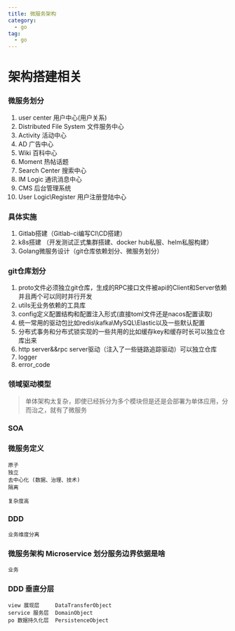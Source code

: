 ```yaml
---
title: 微服务架构
category:
  - go
tag:
  - go
---
```



# 架构搭建相关

### 微服务划分

1. user center 用户中心(用户关系)
2. Distributed File System 文件服务中心
3. Activity 活动中心
4. AD 广告中心
5. Wiki 百科中心
6. Moment 热帖话题
7. Search Center 搜索中心
8. IM Logic 通讯消息中心
9. CMS 后台管理系统
10. User Logic\Register 用户注册登陆中心

### 具体实施

1. Gitlab搭建（Gitlab-ci编写CI\CD搭建）
2. k8s搭建 （开发测试正式集群搭建、docker hub私服、helm私服构建）
3. Golang微服务设计（git仓库依赖划分、微服务划分）


### git仓库划分

1. proto文件必须独立git仓库，生成的RPC接口文件被api的Client和Server依赖并且两个可以同时并行开发
2. utils无业务依赖的工具库
3. config定义配置结构和配置注入形式(直接toml文件还是nacos配置读取)
4. 统一常用的驱动包比如redis\kafka\MySQL\Elastic以及一些默认配置
5. 分布式事务和分布式锁实现的一些共用的比如缓存key和缓存时长可以独立仓库出来
6. http server&&rpc server驱动（注入了一些链路追踪驱动）可以独立仓库
7. logger
8. error_code


### 领域驱动模型

> 单体架构太复杂，即使已经拆分为多个模块但是还是会部署为单体应用，分而治之，就有了微服务


### SOA

### 微服务定义

```
原子
独立
去中心化 (数据、治理、技术)
隔离

复杂度高
```

### DDD

```
业务维度分离
```

### 微服务架构 Microservice 划分服务边界依据是啥

```
业务
```

### DDD 垂直分层

```
view 展现层     DataTransferObject
service 服务层  DomainObject
po 数据持久化层  PersistenceObject
```